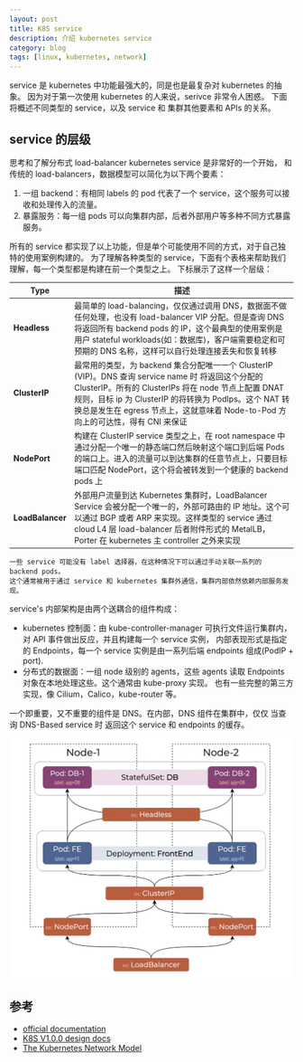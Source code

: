 ```yaml
---
layout: post
title: K8S service
description: 介绍 kubernetes service
category: blog
tags: [linux, kubernetes, network]
---
```

service 是 kubernetes 中功能最强大的，同是也是最复杂对 kubernetes 的抽象。
因为对于第一次使用 kubernetes 的人来说，serivce 非常令人困惑。
下面将概述不同类型的 service，以及 service 和 集群其他要素和 APIs 的关系。

## service 的层级
思考和了解分布式 load-balancer kubernetes service 是非常好的一个开始，
和传统的 load-balancers，数据模型可以简化为以下两个要素：

1. 一组 backend：有相同 labels 的 pod 代表了一个 service，这个服务可以接收和处理传入的流量。
2. 暴露服务：每一组 pods 可以向集群内部，后者外部用户等多种不同方式暴露服务。

所有的 service 都实现了以上功能，但是单个可能使用不同的方式，对于自己独特的使用案例构建的。
为了理解各种类型的 service，下面有个表格来帮助我们理解，每一个类型都是构建在前一个类型之上。
下标展示了这样一个层级：

Type	        |描述		
--------------------|----|
**Headless**        |最简单的 load-balancing，仅仅通过调用 DNS，数据面不做任何处理，也没有 load-balancer VIP 分配。但是查询 DNS 将返回所有 backend pods 的 IP，这个最典型的使用案例是用户 stateful workloads(如：数据库)，客户端需要稳定和可预期的 DNS 名称，这样可以自行处理连接丢失和恢复转移 |
**ClusterIP**       |最常用的类型，为 backend 集合分配唯一一个 ClusterIP (VIP)。DNS 查询 service name 时 将返回这个分配的 ClusterIP。所有的 ClusterIPs 将在 node 节点上配置 DNAT 规则，目标 ip 为 ClusterIP 的将转换为 PodIps。这个 NAT 转换总是发生在 egress 节点上，这就意味着 Node-to-Pod 方向上的可达性，得有 CNI 来保证 |
**NodePort**        |构建在 ClusterIP service 类型之上，在 root namespace 中通过分配一个唯一的静态端口然后映射这个端口到后端 Pods 的端口上。进入的流量可以到达集群的任意节点上，只要目标端口匹配 NodePort，这个将会被转发到一个健康的 backend pods 上|
**LoadBalancer**    |外部用户流量到达 Kubernetes 集群时，LoadBalancer Service 会被分配一个唯一的，外部可路由的 IP 地址。这个可以通过 BGP 或者 ARP 来实现。这样类型的 service 通过 cloud L4 层 load-balancer 后者附件形式的 MetalLB， Porter 在 kubernetes 主 controller 之外来实现 |

```text
一些 service 可能没有 label 选择器，在这种情况下可以通过手动关联一系列的 backend pods。
这个通常被用于通过 service 和 kubernetes 集群外通信，集群内部依然依赖内部服务发现。
```

service's 内部架构是由两个送耦合的组件构成：

- kubernetes 控制面：由 kube-controller-manager 可执行文件运行集群内，对 API 事件做出反应，并且构建每一个 service 实例，
   内部表现形式是指定的 Endpoints，每一个 service 实例是由一系列后端 endpoints 组成(PodIP + port).
- 分布式的数据面：一组 node 级别的 agents，这些 agents 读取 Endpoints 对象在本地处理这些。这个通常由 kube-proxy 实现。
  也有一些完整的第三方实现，像 Cilium，Calico，kube-router 等。

一个即重要，又不重要的组件是 DNS。在内部，DNS 组件在集群中，仅仅 当查询 DNS-Based service 时
返回这个 service 和 endpoints 的缓存。

![](/images/k8s/service/k8s-service-net.png)

## 参考

- [official documentation](https://kubernetes.io/docs/concepts/cluster-administration/networking/#the-kubernetes-network-model)
- [K8S V1.0.0 design docs](https://github.com/kubernetes/kubernetes/blob/v1.0.0/docs/networking.md)
- [The Kubernetes Network Model](https://k8s.networkop.co.uk/arch/)

[-10]:    http://hushi55.github.io/  "-10"
